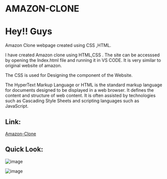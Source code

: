# AMAZON-CLONE

# Hey!! Guys
Amazon Clone webpage created using CSS ,HTML.

I have created Amazon clone using HTML,CSS . The site can be accesssed by opening the Index.html file and running it in VS CODE. It is very similar to original website of amazon.

The CSS is used for Designing the component of the Website.  

The HyperText Markup Language or HTML is the standard markup language for documents designed to be displayed in a web browser. It defines the content and structure of web content. It is often assisted by technologies such as Cascading Style Sheets and scripting languages such as JavaScript.

## Link:
[Amazon-Clone](https://ashish2024.github.io/Amazon-Clone/)

## Quick Look:

![image](https://github.com/ashish2024/Amazon-Clone/assets/91517012/890e51b9-5bda-4fef-8e18-5c833a08ddcd)

![image](https://github.com/ashish2024/Amazon-Clone/assets/91517012/952e2ed2-4c38-428f-b709-a11b6802762f)







